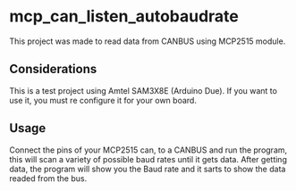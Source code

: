 # mcp_can_listen_autobaudrate
This project was made to read data from CANBUS using MCP2515 module.
## Considerations
This is a test project using Amtel SAM3X8E (Arduino Due). If you want to use it, you must re configure it for your own board.
## Usage
Connect the pins of your MCP2515 can, to a CANBUS and run the program, this will scan a variety of possible baud rates until it gets data.
After getting data, the program will show you the Baud rate and it sarts to show the data readed from the bus.


